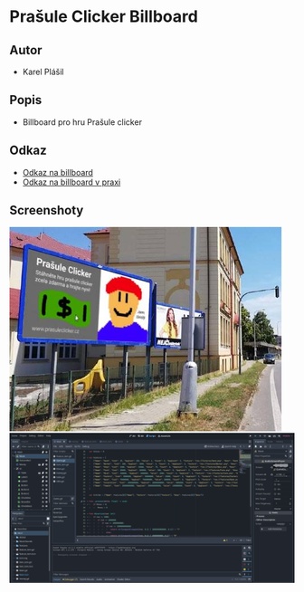 # **Prašule Clicker Billboard**

## Autor
- Karel Plášil

## Popis
- Billboard pro hru Prašule clicker

## Odkaz
- [Odkaz na billboard](https://github.com/Karel63/Projects/blob/main/PrasuleClicker/PrasuleClickerAd/BillboardUse.jpg)
- [Odkaz na billboard v praxi](https://github.com/Karel63/Projects/blob/main/PrasuleClicker/PrasuleClickerAd/BillboardUse.jpg)

## Screenshoty
![Screenshot1](https://github.com/Karel63/Projects/blob/main/PrasuleClicker/PrasuleClickerAd/BillboardUse.jpg)
![Screenshot2](https://github.com/Karel63/Projects/blob/main/PrasuleClicker/Screenshots/EditorScript.png)
